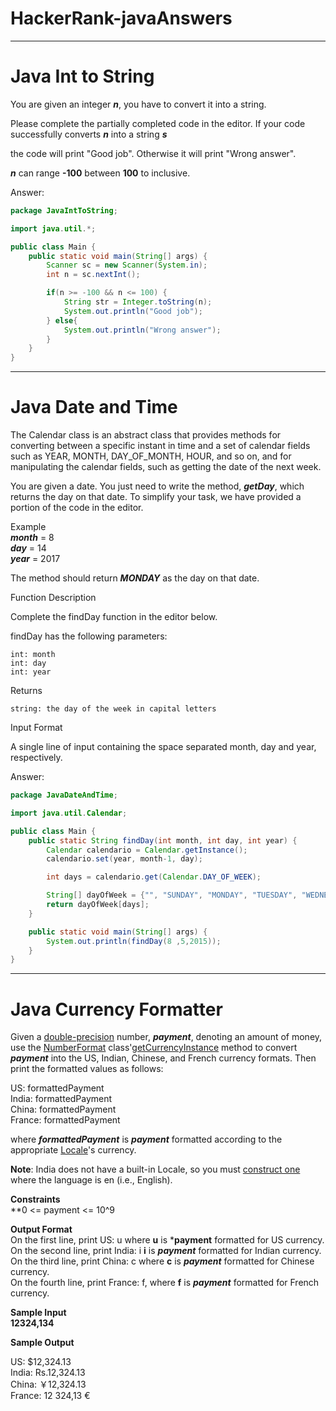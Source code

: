 # HackerRank-javaAnswers
---
# Java Int to String

You are given an integer ***n***, you have to convert it into a string.

Please complete the partially completed code in the editor. If your code successfully converts ***n***
into a string ***s***

the code will print "Good job". Otherwise it will print "Wrong answer".

 ***n*** can range **-100** between **100** to inclusive.

Answer:  
```Java
package JavaIntToString;

import java.util.*;

public class Main {
    public static void main(String[] args) {
        Scanner sc = new Scanner(System.in);
        int n = sc.nextInt();

        if(n >= -100 && n <= 100) {
            String str = Integer.toString(n);
            System.out.println("Good job");
        } else{
            System.out.println("Wrong answer");
        }
    }
}
```

 
---
# Java Date and Time

The Calendar class is an abstract class that provides methods for converting between a specific instant in time and a set of calendar fields such as YEAR, MONTH, DAY_OF_MONTH, HOUR, and so on, and for manipulating the calendar fields, such as getting the date of the next week.

You are given a date. You just need to write the method, ***getDay***, which returns the day on that date. To simplify your task, we have provided a portion of the code in the editor.

Example  
***month*** = 8  
***day*** = 14  
***year*** = 2017  

The method should return ***MONDAY***  as the day on that date. 

Function Description

Complete the findDay function in the editor below.

findDay has the following parameters:  

    int: month  
    int: day  
    int: year  

Returns  

    string: the day of the week in capital letters  

Input Format  

A single line of input containing the space separated month, day and year, respectively.

Answer:  
```Java
package JavaDateAndTime;

import java.util.Calendar;

public class Main {
    public static String findDay(int month, int day, int year) {
        Calendar calendario = Calendar.getInstance();
        calendario.set(year, month-1, day);

        int days = calendario.get(Calendar.DAY_OF_WEEK);

        String[] dayOfWeek = {"", "SUNDAY", "MONDAY", "TUESDAY", "WEDNESDAY", "THURSDAY", "FRIDAY", "SATURDAY",};
        return dayOfWeek[days];
    }

    public static void main(String[] args) {
        System.out.println(findDay(8 ,5,2015));
    }
}
```
---
# Java Currency Formatter
Given a [double-precision](https://en.wikipedia.org/wiki/Double-precision_floating-point_format) number, ***payment***, denoting an amount of money, use the [NumberFormat](https://docs.oracle.com/javase/8/docs/api/java/text/NumberFormat.html) class'[getCurrencyInstance](https://docs.oracle.com/javase/8/docs/api/java/text/NumberFormat.html#getCurrencyInstance-java.util.Locale-) method to convert ***payment*** into the US, Indian, Chinese, and French currency formats. Then print the formatted values as follows:  
  
US: formattedPayment  
India: formattedPayment  
China: formattedPayment  
France: formattedPayment  
  
where ***formattedPayment*** is ***payment*** formatted according to the appropriate [Locale](https://docs.oracle.com/javase/8/docs/api/java/util/Locale.html)'s currency.  
  
**Note**: India does not have a built-in Locale, so you must [construct one](https://docs.oracle.com/javase/8/docs/api/java/util/Locale.html#Locale-java.lang.String-java.lang.String-) where the language is en (i.e., English).  
  
**Constraints**  
**0 <= payment <= 10^9
  
**Output Format**  
On the first line, print US: u where **u** is ***payment** formatted for US currency.  
On the second line, print India: i  **i** is ***payment*** formatted for Indian currency.  
On the third line, print China: c where **c** is ***payment*** formatted for Chinese currency.  
On the fourth line, print France: f, where **f** is ***payment*** formatted for French currency.    
  
**Sample Input**  
**12324,134**

**Sample Output**  

US: $12,324.13  
India: Rs.12,324.13  
China: ￥12,324.13  
France: 12 324,13 €  
